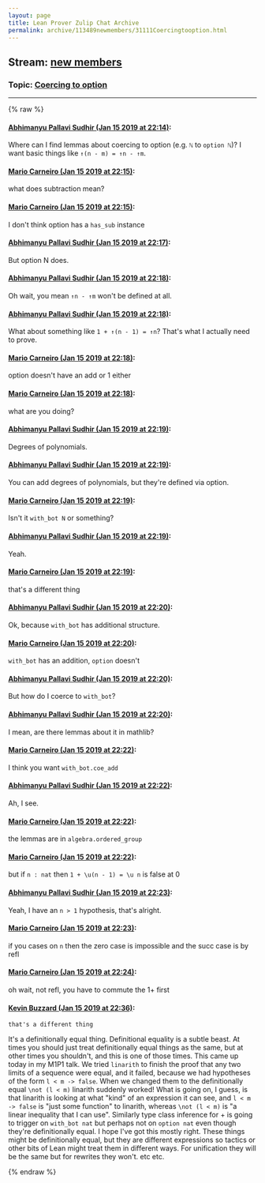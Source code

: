 ```yaml
---
layout: page
title: Lean Prover Zulip Chat Archive 
permalink: archive/113489newmembers/31111Coercingtooption.html
---
```


## Stream: [new members](index.html)
### Topic: [Coercing to option](31111Coercingtooption.html)

---


{% raw %}
#### [ Abhimanyu Pallavi Sudhir (Jan 15 2019 at 22:14)](https://leanprover.zulipchat.com/#narrow/stream/113489-new%20members/topic/Coercing%20to%20option/near/155204948):
Where can I find lemmas about coercing to option (e.g. `ℕ` to `option ℕ`)? I want basic things like `↑(n - m) = ↑n - ↑m`.

#### [ Mario Carneiro (Jan 15 2019 at 22:15)](https://leanprover.zulipchat.com/#narrow/stream/113489-new%20members/topic/Coercing%20to%20option/near/155204961):
what does subtraction mean?

#### [ Mario Carneiro (Jan 15 2019 at 22:15)](https://leanprover.zulipchat.com/#narrow/stream/113489-new%20members/topic/Coercing%20to%20option/near/155204982):
I don't think option has a `has_sub` instance

#### [ Abhimanyu Pallavi Sudhir (Jan 15 2019 at 22:17)](https://leanprover.zulipchat.com/#narrow/stream/113489-new%20members/topic/Coercing%20to%20option/near/155205154):
But option N does.

#### [ Abhimanyu Pallavi Sudhir (Jan 15 2019 at 22:18)](https://leanprover.zulipchat.com/#narrow/stream/113489-new%20members/topic/Coercing%20to%20option/near/155205221):
Oh wait, you mean `↑n - ↑m` won't be defined at all.

#### [ Abhimanyu Pallavi Sudhir (Jan 15 2019 at 22:18)](https://leanprover.zulipchat.com/#narrow/stream/113489-new%20members/topic/Coercing%20to%20option/near/155205251):
What about something like `1 + ↑(n - 1) = ↑n`? That's what I actually need to prove.

#### [ Mario Carneiro (Jan 15 2019 at 22:18)](https://leanprover.zulipchat.com/#narrow/stream/113489-new%20members/topic/Coercing%20to%20option/near/155205270):
option doesn't have an add or 1 either

#### [ Mario Carneiro (Jan 15 2019 at 22:18)](https://leanprover.zulipchat.com/#narrow/stream/113489-new%20members/topic/Coercing%20to%20option/near/155205286):
what are you doing?

#### [ Abhimanyu Pallavi Sudhir (Jan 15 2019 at 22:19)](https://leanprover.zulipchat.com/#narrow/stream/113489-new%20members/topic/Coercing%20to%20option/near/155205303):
Degrees of polynomials.

#### [ Abhimanyu Pallavi Sudhir (Jan 15 2019 at 22:19)](https://leanprover.zulipchat.com/#narrow/stream/113489-new%20members/topic/Coercing%20to%20option/near/155205315):
You can add degrees of polynomials, but they're defined via option.

#### [ Mario Carneiro (Jan 15 2019 at 22:19)](https://leanprover.zulipchat.com/#narrow/stream/113489-new%20members/topic/Coercing%20to%20option/near/155205329):
Isn't it `with_bot N` or something?

#### [ Abhimanyu Pallavi Sudhir (Jan 15 2019 at 22:19)](https://leanprover.zulipchat.com/#narrow/stream/113489-new%20members/topic/Coercing%20to%20option/near/155205336):
Yeah.

#### [ Mario Carneiro (Jan 15 2019 at 22:19)](https://leanprover.zulipchat.com/#narrow/stream/113489-new%20members/topic/Coercing%20to%20option/near/155205346):
that's a different thing

#### [ Abhimanyu Pallavi Sudhir (Jan 15 2019 at 22:20)](https://leanprover.zulipchat.com/#narrow/stream/113489-new%20members/topic/Coercing%20to%20option/near/155205412):
Ok, because `with_bot` has additional structure.

#### [ Mario Carneiro (Jan 15 2019 at 22:20)](https://leanprover.zulipchat.com/#narrow/stream/113489-new%20members/topic/Coercing%20to%20option/near/155205415):
`with_bot` has an addition, `option` doesn't

#### [ Abhimanyu Pallavi Sudhir (Jan 15 2019 at 22:20)](https://leanprover.zulipchat.com/#narrow/stream/113489-new%20members/topic/Coercing%20to%20option/near/155205416):
But how do I coerce to `with_bot`?

#### [ Abhimanyu Pallavi Sudhir (Jan 15 2019 at 22:20)](https://leanprover.zulipchat.com/#narrow/stream/113489-new%20members/topic/Coercing%20to%20option/near/155205423):
I mean, are there lemmas about it in mathlib?

#### [ Mario Carneiro (Jan 15 2019 at 22:22)](https://leanprover.zulipchat.com/#narrow/stream/113489-new%20members/topic/Coercing%20to%20option/near/155205548):
I think you want `with_bot.coe_add`

#### [ Abhimanyu Pallavi Sudhir (Jan 15 2019 at 22:22)](https://leanprover.zulipchat.com/#narrow/stream/113489-new%20members/topic/Coercing%20to%20option/near/155205551):
Ah, I see.

#### [ Mario Carneiro (Jan 15 2019 at 22:22)](https://leanprover.zulipchat.com/#narrow/stream/113489-new%20members/topic/Coercing%20to%20option/near/155205560):
the lemmas are in `algebra.ordered_group`

#### [ Mario Carneiro (Jan 15 2019 at 22:22)](https://leanprover.zulipchat.com/#narrow/stream/113489-new%20members/topic/Coercing%20to%20option/near/155205587):
but if `n : nat` then `1 + \u(n - 1) = \u n` is false at 0

#### [ Abhimanyu Pallavi Sudhir (Jan 15 2019 at 22:23)](https://leanprover.zulipchat.com/#narrow/stream/113489-new%20members/topic/Coercing%20to%20option/near/155205616):
Yeah, I have an `n > 1` hypothesis, that's alright.

#### [ Mario Carneiro (Jan 15 2019 at 22:23)](https://leanprover.zulipchat.com/#narrow/stream/113489-new%20members/topic/Coercing%20to%20option/near/155205634):
if you cases on `n` then the zero case is impossible and the succ case is by refl

#### [ Mario Carneiro (Jan 15 2019 at 22:24)](https://leanprover.zulipchat.com/#narrow/stream/113489-new%20members/topic/Coercing%20to%20option/near/155205704):
oh wait, not refl, you have to commute the 1+ first

#### [ Kevin Buzzard (Jan 15 2019 at 22:36)](https://leanprover.zulipchat.com/#narrow/stream/113489-new%20members/topic/Coercing%20to%20option/near/155206605):
```quote
that's a different thing
```
 It's a definitionally equal thing. Definitional equality is a subtle beast. At times you should just treat definitionally equal things as the same, but at other times you shouldn't, and this is one of those times. This came up today in my M1P1 talk. We tried `linarith` to finish the proof that any two limits of a sequence were equal, and it failed, because we had hypotheses of the form `l < m -> false`. When we changed them to the definitionally equal `\not (l < m)` linarith suddenly worked! What is going on, I guess, is that linarith is looking at what "kind" of an expression it can see, and `l < m -> false` is "just some function" to linarith, whereas `\not (l < m)` is "a linear inequality that I can use". Similarly type class inference for + is going to trigger on `with_bot nat` but perhaps not on `option nat` even though they're definitionally equal. I hope I've got this mostly right. These things might be definitionally equal, but they are different expressions so tactics or other bits of Lean might treat them in different ways. For unification they will be the same but for rewrites they won't. etc etc.


{% endraw %}
